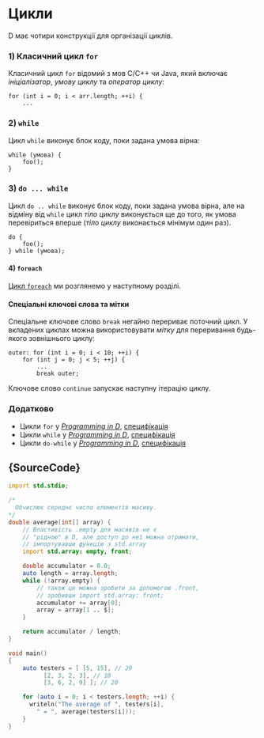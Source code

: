 # Цикли

D має чотири конструкції для організації циклів.

### 1) Класичний цикл `for`

Класичний цикл `for` відомий з мов C/C++ чи Java, який включає
_ініціалізатор_, _умову циклу_ та _оператор циклу_:

    for (int i = 0; i < arr.length; ++i) {
        ...

### 2) `while`

Цикл `while` виконує блок коду, поки задана умова вірна:

    while (умова) {
        foo();
    }

### 3) `do ... while`

Цикл `do .. while` виконує блок коду, поки задана умова вірна, але
на відміну від `while` цикл _тіло циклу_ виконується ще до того, як
умова перевіриться вперше (_тіло циклу_ виконається мінімум один раз).

    do {
        foo();
    } while (умова);

#### 4) `foreach`

[Цикл `foreach`](basics/foreach) ми розглянемо у наступному розділі.

#### Спеціальні ключові слова та мітки

Спеціальне ключове слово `break` негайно перериває поточний цикл.
У вкладених циклах можна використовувати _мітку_ для переривання
будь-якого зовнішнього циклу:

    outer: for (int i = 0; i < 10; ++i) {
        for (int j = 0; j < 5; ++j) {
            ...
            break outer;

Ключове слово `continue` запускає наступну ітерацію циклу.

### Додатково

- Цикли `for` у [_Programming in D_](http://ddili.org/ders/d.en/for.html), [специфікація](https://dlang.org/spec/statement.html#ForStatement)
- Цикли `while` у [_Programming in D_](http://ddili.org/ders/d.en/while.html), [специфікація](https://dlang.org/spec/statement.html#WhileStatement)
- Цикли `do-while` у [_Programming in D_](http://ddili.org/ders/d.en/do_while.html), [специфікація](https://dlang.org/spec/statement.html#do-statement)

## {SourceCode}

```d
import std.stdio;

/*
  Обчислює середнє число елементів масиву.
*/
double average(int[] array) {
    // Властивість .empty для масивів не є
    // "рідною" в D, але доступ до неї можна отримати,
    // імпортувавши функцію з std.array
    import std.array: empty, front;

    double accumulator = 0.0;
    auto length = array.length;
    while (!array.empty) {
        // також це можна зробити за допомогою .front,
        // зробивши import std.array: front;
        accumulator += array[0];
        array = array[1 .. $];
    }

    return accumulator / length;
}

void main()
{
    auto testers = [ [5, 15], // 20
          [2, 3, 2, 3], // 10
          [3, 6, 2, 9] ]; // 20

    for (auto i = 0; i < testers.length; ++i) {
      writeln("The average of ", testers[i],
        " = ", average(testers[i]));
    }
}
```
